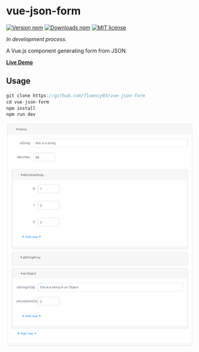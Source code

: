 # vue-json-form

[![Version npm](https://img.shields.io/npm/v/vue-json-form.svg)](https://www.npmjs.com/package/vue-json-form)
[![Downloads npm](https://img.shields.io/npm/dt/vue-json-form.svg)](https://www.npmjs.com/package/vue-json-form)
[![MIT license](https://img.shields.io/npm/l/vue-json-form.svg)](https://opensource.org/licenses/MIT)

*In development process.*

A Vue.js component generating form from JSON.

[**Live Demo**](http://fluency03.com/demo/vue-json-form/)

## Usage

```javascript
git clone https://github.com/fluency03/vue-json-form
cd vue-json-form
npm install
npm run dev
```


![](./demo.png)
